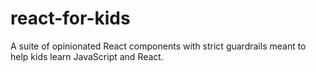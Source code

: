 # react-for-kids
A suite of opinionated React components with strict guardrails meant to help kids learn JavaScript and React.
